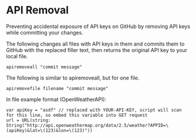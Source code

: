 # API Removal
Preventing accidental exposure of API keys on GitHub by removing API keys while committing your changes. 

The following changes all files with API keys in them and commits them to GitHub with the replaced <YOUR-API-KEY> filler text, then returns the original API key to your local file. 
```
apiremoveall "commit message"
```

The following is similar to apiremoveall, but for one file. 
```
apiremovefile filename "commit message"
```

In file example format (OpenWeatherAPI): 
```
var apiKey = "asdf" // replaced with YOUR-API-KEY, script will scan for this line, so embed this variable into GET request
url = URL(string: String("http://api.openweathermap.org/data/2.5/weather?APPID=\(apiKey)&lat=\(123)&lon=\(123)"))
```
